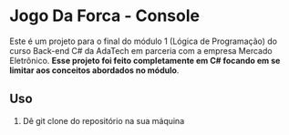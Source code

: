 # Jogo Da Forca - Console

Este é um projeto para o final do módulo 1 (Lógica de Programação) do curso Back-end C# da AdaTech em parceria com a empresa Mercado Eletrônico. **Esse projeto foi feito completamente em C# focando em se limitar aos conceitos abordados no módulo**.

## Uso

1. Dê git clone do repositório na sua máquina
